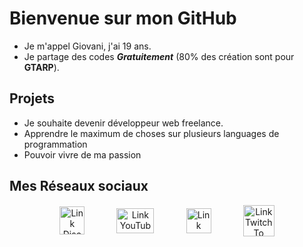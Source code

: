 # Bienvenue sur mon GitHub
- Je m'appel Giovani, j'ai 19 ans.
- Je partage des codes *__Gratuitement__* (80% des création sont pour **GTARP**).

## Projets
- Je souhaite devenir développeur web freelance.
- Apprendre le maximum de choses sur plusieurs languages de programmation
- Pouvoir vivre de ma passion

## Mes Réseaux sociaux

<p align="center">
<a href="https://discord.gg/EBfXQ94ewu" target="_blank"><img align="center" src="https://upload.wikimedia.org/wikipedia/fr/thumb/4/4f/Discord_Logo_sans_texte.svg/1818px-Discord_Logo_sans_texte.svg.png" alt="Link Discord To DakoM" height="45" width="40"/></a>   ឵ ឵   ឵ ឵   ឵ ឵     ឵ ឵   ឵ ឵   ឵ ឵  
<a href="https://www.youtube.com/c/DakoM/videos" target="_blank"><img align="center" src="https://upload.wikimedia.org/wikipedia/commons/thumb/0/09/YouTube_full-color_icon_%282017%29.svg/800px-YouTube_full-color_icon_%282017%29.svg.png" alt="Link YouTube To DakoM" height="40" width="60"/></a>   ឵ ឵   ឵ ឵   ឵ ឵     ឵ ឵   ឵ ឵   ឵ ឵  
<a href="https://www.twitch.tv/dakaum" target="_blank"><img align="center" src="https://seeklogo.com/images/T/twitch-tv-logo-51C922E0F0-seeklogo.com.png" alt="Link Twitch To DakoM" height="40" width="40"/></a>   ឵ ឵   ឵ ឵   ឵ ឵     ឵ ឵   ឵ ឵   ឵ ឵  
<a href="https://adns-fivem.fr" target="_blank"><img align="center" src="https://dunb17ur4ymx4.cloudfront.net/webstore/logos/48593a26410950aeb6e75402e283a645e75cb623.png" alt="Link Twitch To DakoM" height="50" width="50"/></a>
</p>

##

